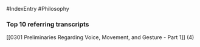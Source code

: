 #IndexEntry #Philosophy

### Top 10 referring transcripts
[[0301 Preliminaries Regarding Voice, Movement, and Gesture - Part 1]] (4)

